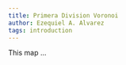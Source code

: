 ```yaml
---
title: Primera Division Voronoi
author: Ezequiel A. Alvarez
tags: introduction
---
```

<style>
path {
  stroke-linejoin: round;
}
</style>
<div id="container"></div>

This map ...

<script src="/js/async.js"></script>
<script src="/js/topojson.min.js"></script>
<script src="/js/provincias-voronoi.js"></script>
